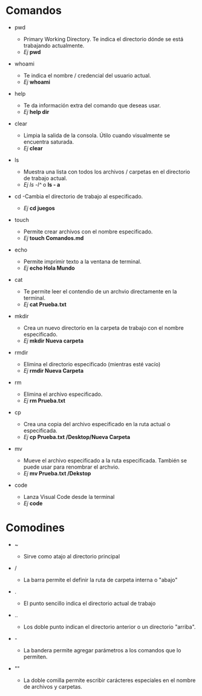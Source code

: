 # Comandos #

- pwd 
    - Primary Working Directory. Te indica el directorio dónde se está trabajando actualmente.
    - *Ej* **pwd**

- whoami
    - Te indica el nombre / credencial del usuario actual. 
    - *Ej* **whoami**

- help 
    - Te da información extra del comando que deseas usar. 
    - *Ej* **help dir** 

- clear 
    - Limpia la salida de la consola. Útilo cuando visualmente se encuentra saturada. 
    - *Ej* **clear**

- ls 
    - Muestra una lista con todos los archivos / carpetas en el directorio de trabajo actual. 
    - *Ej* **ls -l*^* o **ls - a**

- cd 
    -Cambia el directorio de trabajo al especificado.
    - *Ej* **cd juegos**

- touch 
    - Permite crear archivos con el nombre especificado.
    - *Ej* **touch Comandos.md**

- echo 
    - Permite imprimir texto a la ventana de terminal. 
    - *Ej* **echo Hola Mundo**

- cat 
    - Te permite leer el contendio de un archvio directamente en la terminal. 
    - *Ej* **cat Prueba.txt**

- mkdir 
    - Crea un nuevo directorio en la carpeta de trabajo con el nombre especificado.
    - *Ej* **mkdir Nueva carpeta**

- rmdir
    - Elimina el directorio especificado (mientras esté vacío)
    - *Ej* **rmdir Nueva Carpeta**

- rm 
    - Elimina el archivo especificado.
    - *Ej* **rm Prueba.txt**

- cp 
    - Crea una copia del archivo especificado en la ruta actual o especificada.
    - *Ej* **cp Prueba.txt /Desktop/Nueva Carpeta**

- mv 
    - Mueve el archivo especificado a la ruta especificada. También se puede usar para renombrar el archvio.
    - *Ej* **mv Prueba.txt /Dekstop**

- code 
    - Lanza Visual Code desde la terminal
    - *Ej* **code**

# Comodines #

- ~ 
    - Sirve como atajo al directorio principal

- / 
    - La barra permite el definir la ruta de carpeta interna o "abajo"

- .
    - El punto sencillo indica el directorio actual de trabajo

- ..
    - Los doble punto indican el directorio anterior o un directorio "arriba".

- \-
    - La bandera permite agregar parámetros a los comandos que lo permiten.

- ""
    - La doble comilla permite escribir carácteres especiales en el nombre de archivos y carpetas. 
